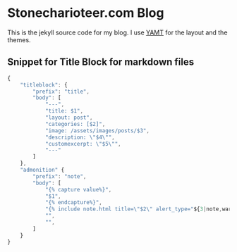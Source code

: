 # Stonecharioteer.com Blog

This is the jekyll source code for my blog. I use [YAMT](https://github.com/PandaSekh/Jekyll-YAMT)
for the layout and the themes.

## Snippet for Title Block for markdown files

```javascript
{
    "titleblock": {
        "prefix": "title",
        "body": [
            "---",
            "title: $1",
            "layout: post",
            "categories: [$2]",
            "image: /assets/images/posts/$3",
            "description: \"$4\"",
            "customexcerpt: \"$5\"",
            "---"
        ]
    },
    "admonition" {
        "prefix": "note",
        "body": [
            "{% capture value%}",
            "$1",
            "{% endcapture%}",
            "{% include note.html title=\"$2\" alert_type="${3|note,warning,info}" content=value %}",
            "",
            "",
        ]
    }
}
```
